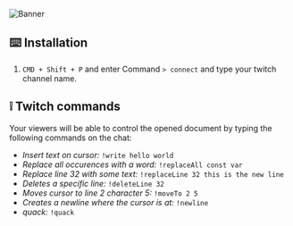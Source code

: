 ![Banner](https://extension-static.s3.eu-west-2.amazonaws.com/banner.png)


## ⌨️ Installation

1. `CMD + Shift + P` and enter Command `> connect` and type your twitch channel name.

## ❕ Twitch commands
Your viewers will be able to control the opened document by typing the following commands on the chat:
* _Insert text on cursor:_ `!write hello world`
* _Replace all occurences with a word:_ `!replaceAll const var`
* _Replace line 32 with some text:_ `!replaceLine 32 this is the new line`
* _Deletes a specific line:_ `!deleteLine 32`
* _Moves cursor to line 2 character 5:_ `!moveTo 2 5`
* _Creates a newline where the cursor is at:_ `!newline`
* _quack:_ `!quack`